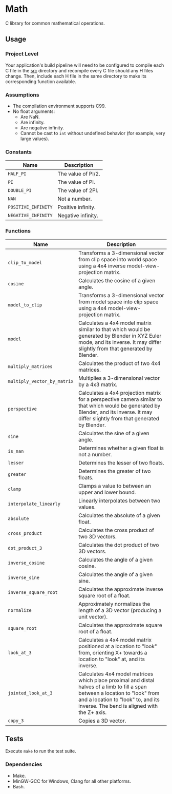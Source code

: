 # Math

C library for common mathematical operations.

## Usage

### Project Level

Your application's build pipeline will need to be configured to compile each C
file in the [src](./src) directory and recompile every C file should any H files
change.  Then, include each H file in the same directory to make its
corresponding function available.

### Assumptions

- The compilation environment supports C99.
- No float arguments:
  - Are NaN.
  - Are infinity.
  - Are negative infinity.
  - Cannot be cast to `int` without undefined behavior (for example, very large
    values).

### Constants

| Name                | Description        |
| ------------------- | ------------------ |
| `HALF_PI`           | The value of PI/2. |
| `PI`                | The value of PI.   |
| `DOUBLE_PI`         | The value of 2PI.  |
| `NAN`               | Not a number.      |
| `POSITIVE_INFINITY` | Positive infinity. |
| `NEGATIVE_INFINITY` | Negative infinity. |

### Functions

| Name                        | Description                                                                                                                                                                                                          |
| --------------------------- | -------------------------------------------------------------------------------------------------------------------------------------------------------------------------------------------------------------------- |
| `clip_to_model`             | Transforms a 3-dimensional vector from clip space into world space using a 4x4 inverse model-view-projection matrix.                                                                                                 |
| `cosine`                    | Calculates the cosine of a given angle.                                                                                                                                                                              |
| `model_to_clip`             | Transforms a 3-dimensional vector from model space into clip space using a 4x4 model-view-projection matrix.                                                                                                         |
| `model`                     | Calculates a 4x4 model matrix similar to that which would be generated by Blender in XYZ Euler mode, and its inverse.  It may differ slightly from that generated by Blender.                                        |
| `multiply_matrices`         | Calculates the product of two 4x4 matrices.                                                                                                                                                                          |
| `multiply_vector_by_matrix` | Multiplies a 3-dimensional vector by a 4x3 matrix.                                                                                                                                                                   |
| `perspective`               | Calculates a 4x4 projection matrix for a perspective camera similar to that which would be generated by Blender, and its inverse.  It may differ slightly from that generated by Blender.                            |
| `sine`                      | Calculates the sine of a given angle.                                                                                                                                                                                |
| `is_nan`                    | Determines whether a given float is not a number.                                                                                                                                                                    |
| `lesser`                    | Determines the lesser of two floats.                                                                                                                                                                                 |
| `greater`                   | Determines the greater of two floats.                                                                                                                                                                                |
| `clamp`                     | Clamps a value to between an upper and lower bound.                                                                                                                                                                  |
| `interpolate_linearly`      | Linearly interpolates between two values.                                                                                                                                                                            |
| `absolute`                  | Calculates the absolute of a given float.                                                                                                                                                                            |
| `cross_product`             | Calculates the cross product of two 3D vectors.                                                                                                                                                                      |
| `dot_product_3`             | Calculates the dot product of two 3D vectors.                                                                                                                                                                        |
| `inverse_cosine`            | Calculates the angle of a given cosine.                                                                                                                                                                              |
| `inverse_sine`              | Calculates the angle of a given sine.                                                                                                                                                                                |
| `inverse_square_root`       | Calculates the approximate inverse square root of a float.                                                                                                                                                           |
| `normalize`                 | Approximately normalizes the length of a 3D vector (producing a unit vector).                                                                                                                                        |
| `square_root`               | Calculates the approximate square root of a float.                                                                                                                                                                   |
| `look_at_3`                 | Calculates a 4x4 model matrix positioned at a location to "look" from, orienting X+ towards a location to "look" at, and its inverse.                                                                                |
| `jointed_look_at_3`         | Calculates 4x4 model matrices which place proximal and distal halves of a limb to fill a span between a location to "look" from and a location to "look" to, and its inverse.  The bend is aligned with the Z+ axis. |
| `copy_3`                    | Copies a 3D vector.                                                                                                                                                                                                  |

## Tests

Execute `make` to run the test suite.

### Dependencies

- Make.
- MinGW-GCC for Windows, Clang for all other platforms.
- Bash.
